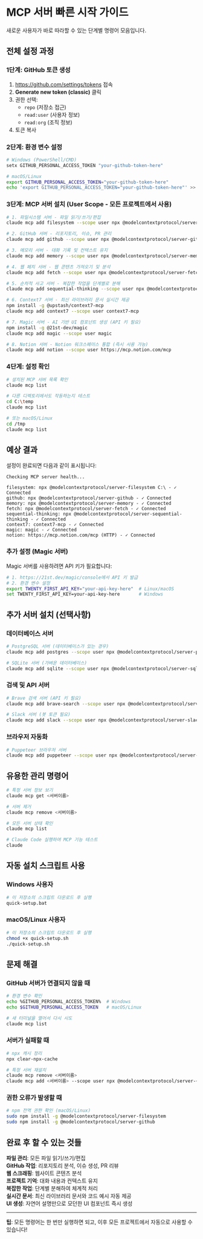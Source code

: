 # MCP 서버 빠른 시작 가이드

새로운 사용자가 바로 따라할 수 있는 단계별 명령어 모음입니다.

## 전체 설정 과정 

### 1단계: GitHub 토큰 생성
1. https://github.com/settings/tokens 접속
2. **Generate new token (classic)** 클릭
3. 권한 선택:
   -  `repo` (저장소 접근)
   -  `read:user` (사용자 정보)  
   -  `read:org` (조직 정보)
4. 토큰 복사

### 2단계: 환경 변수 설정
```bash
# Windows (PowerShell/CMD)
setx GITHUB_PERSONAL_ACCESS_TOKEN "your-github-token-here"

# macOS/Linux
export GITHUB_PERSONAL_ACCESS_TOKEN="your-github-token-here"
echo 'export GITHUB_PERSONAL_ACCESS_TOKEN="your-github-token-here"' >> ~/.bashrc
```

### 3단계: MCP 서버 설치 (User Scope - 모든 프로젝트에서 사용)
```bash
# 1. 파일시스템 서버 - 파일 읽기/쓰기/편집
claude mcp add filesystem --scope user npx @modelcontextprotocol/server-filesystem C:\

# 2. GitHub 서버 - 리포지토리, 이슈, PR 관리  
claude mcp add github --scope user npx @modelcontextprotocol/server-github

# 3. 메모리 서버 - 대화 기록 및 컨텍스트 유지
claude mcp add memory --scope user npx @modelcontextprotocol/server-memory

# 4. 웹 페치 서버 - 웹 콘텐츠 가져오기 및 분석
claude mcp add fetch --scope user npx @modelcontextprotocol/server-fetch

# 5. 순차적 사고 서버 - 복잡한 작업을 단계별로 분해
claude mcp add sequential-thinking --scope user npx @modelcontextprotocol/server-sequential-thinking

# 6. Context7 서버 - 최신 라이브러리 문서 실시간 제공
npm install -g @upstash/context7-mcp
claude mcp add context7 --scope user context7-mcp

# 7. Magic 서버 - AI 기반 UI 컴포넌트 생성 (API 키 필요)
npm install -g @21st-dev/magic
claude mcp add magic --scope user magic

# 8. Notion 서버 - Notion 워크스페이스 통합 (즉시 사용 가능)
claude mcp add notion --scope user https://mcp.notion.com/mcp
```

### 4단계: 설정 확인
```bash
# 설치된 MCP 서버 목록 확인
claude mcp list

# 다른 디렉토리에서도 작동하는지 테스트
cd C:\temp
claude mcp list

# 또는 macOS/Linux
cd /tmp  
claude mcp list
```

## 예상 결과
설정이 완료되면 다음과 같이 표시됩니다:
```
Checking MCP server health...

filesystem: npx @modelcontextprotocol/server-filesystem C:\ - ✓ Connected
github: npx @modelcontextprotocol/server-github - ✓ Connected  
memory: npx @modelcontextprotocol/server-memory - ✓ Connected
fetch: npx @modelcontextprotocol/server-fetch - ✓ Connected
sequential-thinking: npx @modelcontextprotocol/server-sequential-thinking - ✓ Connected
context7: context7-mcp - ✓ Connected
magic: magic - ✓ Connected
notion: https://mcp.notion.com/mcp (HTTP) - ✓ Connected
```

### 추가 설정 (Magic 서버)
Magic 서버를 사용하려면 API 키가 필요합니다:
```bash
# 1. https://21st.dev/magic/console에서 API 키 발급
# 2. 환경 변수 설정
export TWENTY_FIRST_API_KEY="your-api-key-here"  # Linux/macOS
set TWENTY_FIRST_API_KEY=your-api-key-here       # Windows
```

## 추가 서버 설치 (선택사항)

### 데이터베이스 서버
```bash
# PostgreSQL 서버 (데이터베이스가 있는 경우)
claude mcp add postgres --scope user npx @modelcontextprotocol/server-postgres "postgresql://username:password@localhost/database"

# SQLite 서버 (가벼운 데이터베이스)
claude mcp add sqlite --scope user npx @modelcontextprotocol/server-sqlite /path/to/database.db
```

### 검색 및 API 서버
```bash
# Brave 검색 서버 (API 키 필요)
claude mcp add brave-search --scope user npx @modelcontextprotocol/server-brave-search

# Slack 서버 (봇 토큰 필요)  
claude mcp add slack --scope user npx @modelcontextprotocol/server-slack
```

### 브라우저 자동화
```bash
# Puppeteer 브라우저 서버
claude mcp add puppeteer --scope user npx @modelcontextprotocol/server-puppeteer
```

## 유용한 관리 명령어

```bash
# 특정 서버 정보 보기
claude mcp get <서버이름>

# 서버 제거
claude mcp remove <서버이름>

# 모든 서버 상태 확인
claude mcp list

# Claude Code 실행하여 MCP 기능 테스트
claude
```

## 자동 설치 스크립트 사용

### Windows 사용자
```bash
# 이 저장소의 스크립트 다운로드 후 실행
quick-setup.bat
```

### macOS/Linux 사용자
```bash
# 이 저장소의 스크립트 다운로드 후 실행
chmod +x quick-setup.sh
./quick-setup.sh
```

## 문제 해결

### GitHub 서버가 연결되지 않을 때
```bash
# 환경 변수 확인
echo %GITHUB_PERSONAL_ACCESS_TOKEN%  # Windows
echo $GITHUB_PERSONAL_ACCESS_TOKEN   # macOS/Linux

# 새 터미널을 열어서 다시 시도
claude mcp list
```

### 서버가 실패할 때
```bash
# npx 캐시 정리
npx clear-npx-cache

# 특정 서버 재설치
claude mcp remove <서버이름>
claude mcp add <서버이름> --scope user npx @modelcontextprotocol/server-<서버이름>
```

### 권한 오류가 발생할 때
```bash
# npm 전역 권한 확인 (macOS/Linux)
sudo npm install -g @modelcontextprotocol/server-filesystem
sudo npm install -g @modelcontextprotocol/server-github
```

##  완료 후 할 수 있는 것들

 **파일 관리**: 모든 파일 읽기/쓰기/편집  
 **GitHub 작업**: 리포지토리 분석, 이슈 생성, PR 리뷰  
 **웹 스크래핑**: 웹사이트 콘텐츠 분석  
 **프로젝트 기억**: 대화 내용과 컨텍스트 유지  
 **복잡한 작업**: 단계별 분해하여 체계적 처리  
 **실시간 문서**: 최신 라이브러리 문서와 코드 예시 자동 제공  
 **UI 생성**: 자연어 설명만으로 모던한 UI 컴포넌트 즉시 생성  

---

 **팁**: 모든 명령어는 한 번만 실행하면 되고, 이후 모든 프로젝트에서 자동으로 사용할 수 있습니다!